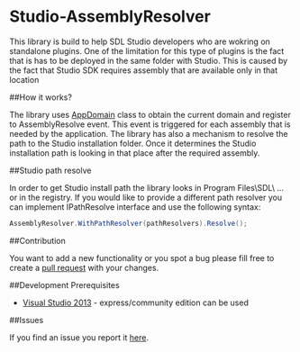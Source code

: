 Studio-AssemblyResolver
=======================

This library is build to help SDL Studio developers who are wokring on standalone plugins. One of the limitation for this type of plugins is the fact that is has to be deployed in the same folder with Studio. This is caused by the fact that Studio SDK requires assembly that are available only in that location

##How it works?

The library uses [AppDomain](http://msdn.microsoft.com/en-us/library/system.appdomain%28v=vs.110%29.aspx) class to obtain the current domain and register to AssemblyResolve event. This event is triggered for each assembly that is needed by the application. The library has also a mechanism to resolve the path to the Studio installation folder. Once it determines the Studio installation path is looking in that place after the required assembly.

##Studio path resolve

In order to get Studio install path the library looks in Program Files\SDL\ ... or in the registry. If you would like to provide a different path resolver you can implement IPathResolve interface and use the following syntax:
```csharp
AssemblyResolver.WithPathResolver(pathResolvers).Resolve();
```
##Contribution

You want to add a new functionality or you spot a bug please fill free to create a [pull request](http://www.codenewbie.org/blogs/how-to-make-a-pull-request) with your changes.

##Development Prerequisites

* [Visual Studio 2013](http://www.visualstudio.com/downloads/download-visual-studio-vs) - express/community edition can be used

##Issues

If you find an issue you report it [here](https://github.com/cromica/Studio-AssemblyResolver/issues).


